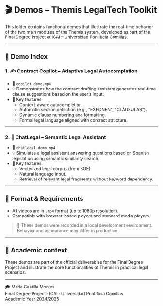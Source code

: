 # 🎬 Demos – Themis LegalTech Toolkit

This folder contains functional demos that illustrate the real-time behavior of the two main modules of the Themis system, developed as part of the Final Degree Project at ICAI – Universidad Pontificia Comillas.

---

## 📄 Demo Index

### 1. ✍️ **Contract Copilot – Adaptive Legal Autocompletion**
- 📂 `copilot_demo.mp4`
- 💡 Demonstrates how the contract drafting assistant generates real-time clause suggestions based on the user’s input.
- 🔎 Key features:
  - Context-aware autocompletion.
  - Automatic section detection (e.g., "EXPONEN", "CLÁUSULAS").
  - Dynamic clause numbering and formatting.
  - Formal legal language aligned with contract structure.

---

### 2. 💬 **ChatLegal – Semantic Legal Assistant**
- 📂 `chatlegal_demo.mp4`
- 💡 Simulates a legal assistant answering questions based on Spanish legislation using semantic similarity search.
- 🔎 Key features:
  - Vectorized legal corpus (from BOE).
  - Natural language input.
  - Retrieval of relevant legal fragments without keyword dependency.

---

## 🧪 Format & Requirements

- All videos are in `.mp4` format (up to 1080p resolution).
- Compatible with browser-based players and standard media players.

> 🧠 These demos were recorded in a local development environment. Behavior and appearance may differ in production.

---

## 📘 Academic context

These demos are part of the official deliverables for the Final Degree Project and illustrate the core functionalities of Themis in practical legal scenarios.

---

🎓 María Castilla Montes  
Final Degree Project · ICAI · Universidad Pontificia Comillas  
Academic Year 2024/2025

